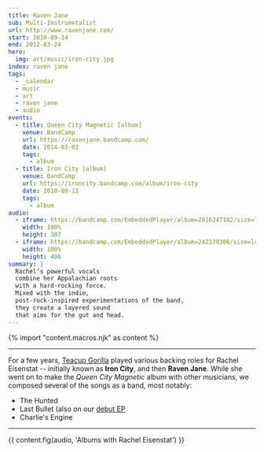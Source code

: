 ```yaml
---
title: Raven Jane
sub: Multi-Instrumetalist
url: http://www.ravenjane.com/
start: 2010-09-14
end: 2012-03-24
hero:
  img: art/music/iron-city.jpg
index: raven jane
tags:
  - _calendar
  - music
  - art
  - raven jane
  - audio
events:
  - title: Queen City Magnetic [album]
    venue: BandCamp
    url: https://ravenjane.bandcamp.com/
    date: 2014-03-03
    tags:
      - album
  - title: Iron City [album]
    venue: BandCamp
    url: https://ironcity.bandcamp.com/album/iron-city
    date: 2010-09-13
    tags:
      - album
audio:
  - iframe: https://bandcamp.com/EmbeddedPlayer/album=2816247102/size=large/bgcol=ffffff/linkcol=0687f5/artwork=small/transparent=true/
    width: 100%
    height: 307
  - iframe: https://bandcamp.com/EmbeddedPlayer/album=242379306/size=large/bgcol=ffffff/linkcol=0687f5/artwork=small/transparent=true/
    width: 100%
    height: 406
summary: |
  Rachel’s powerful vocals
  combine her Appalachian roots
  with a hard-rocking force.
  Mixed with the indie,
  post-rock-inspired experimentations of the band,
  they create a layered sound
  that aims for the gut and head.
---
```


{% import "content.macros.njk" as content %}

------

For a few years,
[Teacup Gorilla](../teacup-gorilla/)
played various backing roles
for Rachel Eisenstat --
initially known as **Iron City**,
and then **Raven Jane**.
While she went on to make the
*Queen City Magnetic* album
with other musicians,
we composed several of the songs as a band,
most notably:

- The Hunted
- Last Bullet (also on our [debut EP](/2015/07/09/holes-they-leave/)
- Charlie's Engine

---

{{ content.fig(audio, 'Albums with Rachel Eisenstat') }}
